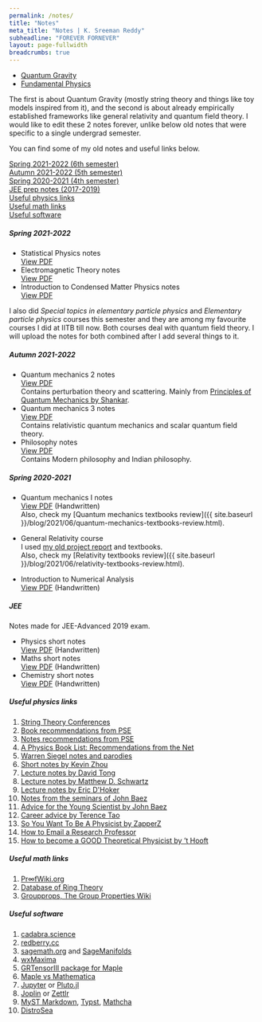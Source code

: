 ```yaml
---
permalink: /notes/
title: "Notes"
meta_title: "Notes | K. Sreeman Reddy"
subheadline: "FOREVER FORNEVER"
layout: page-fullwidth
breadcrumbs: true
---
```

- <a href='{{ site.baseurl }}/files/QG.pdf' target="_blank">Quantum Gravity</a><br>
- <a href='{{ site.baseurl }}/files/FP.pdf' target="_blank">Fundamental Physics</a><br>

The first is about Quantum Gravity (mostly string theory and things like toy models inspired from it), and the second is about already empirically established frameworks like general relativity and quantum field theory. I would like to edit these 2 notes forever, unlike below old notes that were specific to a single undergrad semester.

You can find some of my old notes and useful links below.

[Spring 2021-2022 (6th semester)](#spring-2021-2022)<br>
[Autumn 2021-2022 (5th semester)](#autumn-2021-2022)<br>
[Spring 2020-2021 (4th semester)](#spring-2020-2021)<br>
[JEE prep notes (2017-2019)](#jee)<br>
[Useful physics links](#useful-physics-links)<br>
[Useful math links](#useful-math-links)<br>
[Useful software](#useful-software)

##### Spring 2021-2022
- Statistical Physics notes<br>
<a href='{{ site.baseurl }}/files/StatPhy.pdf' target="_blank">View PDF</a><br>
- Electromagnetic Theory notes<br>
<a href='{{ site.baseurl }}/files/EMT.pdf' target="_blank">View PDF</a><br>
- Introduction to Condensed Matter Physics notes<br>
<a href='{{ site.baseurl }}/files/CondMat.pdf' target="_blank">View PDF</a><br>

I also did *Special topics in elementary particle physics* and *Elementary particle physics* courses this semester and they are among my favourite courses I did at IITB till now. Both courses deal with quantum field theory. I will upload the notes for both combined after I add several things to it.
##### Autumn 2021-2022
- Quantum mechanics 2 notes<br>
<a href='{{ site.baseurl }}/files/QM2.pdf' target="_blank">View PDF</a><br>
Contains perturbation theory and scattering. Mainly from <a href='https://www.google.co.in/books/edition/Principles_of_Quantum_Mechanics/sDvrBwAAQBAJ?hl=en&gbpv=1&printsec=frontcover' target="_blank">Principles of Quantum Mechanics by Shankar</a>.<br>
- Quantum mechanics 3 notes<br>
<a href='{{ site.baseurl }}/files/QM3.pdf' target="_blank">View PDF</a><br>
Contains relativistic quantum mechanics and scalar quantum field theory.
- Philosophy notes<br>
<a href='{{ site.baseurl }}/files/Philosophy.pdf' target="_blank">View PDF</a><br>
Contains Modern philosophy and Indian philosophy.<br>
##### Spring 2020-2021

- Quantum mechanics I notes<br>
<a href='{{ site.baseurl }}/files/QM1.pdf' target="_blank">View PDF</a> (Handwritten)<br>
Also, check my [Quantum mechanics textbooks review]({{ site.baseurl }}/blog/2021/06/quantum-mechanics-textbooks-review.html).

- General Relativity course<br>
I used <a href='{{ site.baseurl }}/projects/#special-and-general-relativity-april-2020'>my old project report</a> and textbooks.<br>
Also, check my [Relativity textbooks review]({{ site.baseurl }}/blog/2021/06/relativity-textbooks-review.html).

- Introduction to Numerical Analysis<br>
<a href='{{ site.baseurl }}/files/NA.pdf' target="_blank">View PDF</a> (Handwritten)<br>
##### JEE

Notes made for JEE-Advanced 2019 exam.
- Physics short notes<br>
<a href='{{ site.baseurl }}/files/P.pdf' target="_blank">View PDF</a> (Handwritten)<br>
- Maths short notes<br>
<a href='{{ site.baseurl }}/files/M.pdf' target="_blank">View PDF</a> (Handwritten)<br>
- Chemistry short notes<br>
<a href='{{ site.baseurl }}/files/C.pdf' target="_blank">View PDF</a> (Handwritten)<br>

##### Useful physics links

1. <a href='https://www.stringwiki.org/wiki/Conferences' target="_blank">String Theory Conferences</a><br>
1. <a href='https://physics.stackexchange.com/questions/12175/book-recommendations' target="_blank">Book recommendations from PSE</a><br>
1. <a href='https://physics.stackexchange.com/questions/101187/best-sets-of-physics-lecture-notes-and-articles' target="_blank">Notes recommendations from PSE</a><br>
1. <a href='https://math.ucr.edu/home/baez/physics/Administrivia/booklist.html' target="_blank">A Physics Book List: Recommendations from the Net</a><br>
1. <a href='http://insti.physics.sunysb.edu/~siegel/' target="_blank">Warren Siegel notes and parodies</a><br>
1. <a href='https://knzhou.github.io/#lectures' target="_blank">Short notes by Kevin Zhou</a><br>
1. <a href='http://www.damtp.cam.ac.uk/user/tong/teaching.html' target="_blank">Lecture notes by David Tong</a><br>
1. <a href='https://scholar.harvard.edu/schwartz/teaching' target="_blank">Lecture notes by Matthew D. Schwartz </a><br>
1. <a href='https://www.pa.ucla.edu/faculty-websites/dhoker-lecture-notes.html' target="_blank">Lecture notes by Eric D'Hoker</a><br>
1. <a href='https://math.ucr.edu/home/baez/QG.html' target="_blank">Notes from the seminars of John Baez</a><br>
1. <a href='https://math.ucr.edu/home/baez/advice.html' target="_blank">Advice for the Young Scientist by John Baez</a><br>
1. <a href='https://terrytao.wordpress.com/career-advice/' target="_blank">Career advice by Terence Tao</a><br>
1. <a href='https://docs.google.com/document/d/1KBovBeg_kl6nAk8fTBYQdHMo8o3o0IgunPE3R7_OEHM/edit' target="_blank">So You Want To Be A Physicist by ZapperZ</a><br>
1. <a href='https://ugr.ue.ucsc.edu/email' target="_blank">How to Email a Research Professor</a><br>
1. <a href='https://goodtheorist.science/' target="_blank">How to become a GOOD Theoretical Physicist by ’t Hooft</a><br>

##### Useful math links

1) <a href='https://proofwiki.org/wiki/Main_Page' target="_blank">Pr∞fWiki.org</a><br>
2) <a href='https://ringtheory.herokuapp.com/' target="_blank">Database of Ring Theory</a><br>
3) <a href='https://groupprops.subwiki.org/wiki/Main_Page' target="_blank">Groupprops, The Group Properties Wiki</a><br>

##### Useful software

1. <a href='https://cadabra.science/' target="_blank">cadabra.science</a><br>
1. <a href='http://redberry.cc/' target="_blank">redberry.cc</a><br>
1. <a href='https://www.sagemath.org/' target="_blank">sagemath.org</a> and <a href='https://sagemanifolds.obspm.fr/' target="_blank">SageManifolds</a><br>
1. <a href='http://wxmaxima-developers.github.io/wxmaxima/' target="_blank">wxMaxima</a><br>
1. <a href='https://github.com/grtensor/grtensor' target="_blank">GRTensorIII package for Maple</a><br>
1. <a href='https://www.maplesoft.com/products/maple/compare/HowMapleComparestoMathematica.pdf' target="_blank">Maple vs Mathematica</a><br>
1. <a href='https://jupyter.org/' target="_blank">Jupyter</a> or <a href='https://plutojl.org' target="_blank">Pluto.jl</a><br>
1. <a href='https://joplinapp.org/' target="_blank">Joplin</a> or <a href='https://www.zettlr.com/' target="_blank">Zettlr</a><br>
1. <a href='https://mystmd.org/' target="_blank">MyST Markdown</a>, <a href='https://typst.app/' target="_blank">Typst</a>, <a href='https://www.mathcha.io/' target="_blank">Mathcha</a><br>
1. <a href='https://distrosea.com' target="_blank">DistroSea</a>